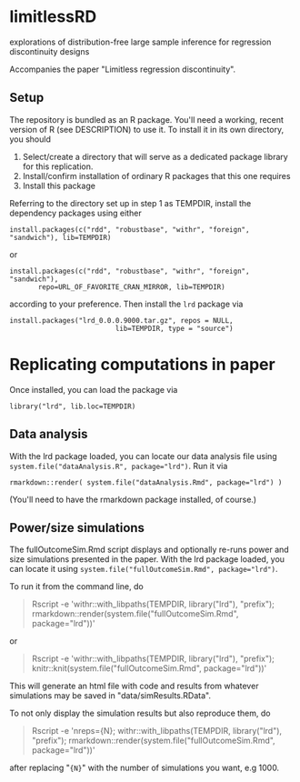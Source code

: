 # limitlessRD
explorations of distribution-free large sample inference for regression discontinuity designs

Accompanies the paper "Limitless regression discontinuity".

## Setup

The repository is bundled as an R package.  You'll need a working,
recent version of R (see DESCRIPTION) to use it.  To install it in its
own directory, you should

1.  Select/create a directory that will serve as a dedicated package
    library for this replication.
2.  Install/confirm installation of ordinary R packages that this one requires 
3.  Install this package

Referring to the directory set up in step 1 as TEMPDIR, install the
dependency packages using either

```{r}
install.packages(c("rdd", "robustbase", "withr", "foreign",  "sandwich"), lib=TEMPDIR)
```
or
```{r}
install.packages(c("rdd", "robustbase", "withr", "foreign",  "sandwich"),
       repo=URL_OF_FAVORITE_CRAN_MIRROR, lib=TEMPDIR)
```
according to your preference.  Then install the `lrd` package via

```{r}
install.packages("lrd_0.0.0.9000.tar.gz", repos = NULL,
                          lib=TEMPDIR, type = "source")
```

# Replicating computations in paper

Once installed, you can load the package via

```{r}
library("lrd", lib.loc=TEMPDIR)
```

## Data analysis

With the lrd package loaded, you can locate our data analysis file using
`system.file("dataAnalysis.R", package="lrd")`.  Run it via

```{r}
rmarkdown::render( system.file("dataAnalysis.Rmd", package="lrd") )
```

(You'll need to have the rmarkdown package installed, of course.)

## Power/size simulations



The fullOutcomeSim.Rmd script displays and optionally re-runs power and
size simulations presented in the paper.  With the lrd package loaded, you can locate it using
`system.file("fullOutcomeSim.Rmd", package="lrd")`.


To run it from the command line, do 

>   Rscript -e 'withr::with_libpaths(TEMPDIR, library("lrd"),  "prefix"); rmarkdown::render(system.file("fullOutcomeSim.Rmd", package="lrd"))'

or
>   Rscript -e 'withr::with_libpaths(TEMPDIR, library("lrd"),  "prefix"); knitr::knit(system.file("fullOutcomeSim.Rmd", package="lrd"))'

This will generate an html file with code and results from whatever
simulations may be saved in "data/simResults.RData".

To not only display the simulation results but also reproduce them, do 
>   Rscript -e 'nreps={N}; withr::with_libpaths(TEMPDIR, library("lrd"),  "prefix"); rmarkdown::render(system.file("fullOutcomeSim.Rmd", package="lrd"))'

after replacing "`{N}`" with the number of simulations you want, e.g 1000.  




